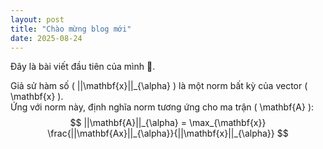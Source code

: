```yaml
---
layout: post
title: "Chào mừng blog mới"
date: 2025-08-24
---
```


Đây là bài viết đầu tiên của mình 🚀.

Giả sử hàm số \( ||\mathbf{x}||_{\alpha} \) là một norm bất kỳ của vector \( \mathbf{x} \).  
Ứng với norm này, định nghĩa norm tương ứng cho ma trận \( \mathbf{A} \):  
$$
||\mathbf{A}||_{\alpha} = \max_{\mathbf{x}} \frac{||\mathbf{Ax}||_{\alpha}}{||\mathbf{x}||_{\alpha}}
$$
